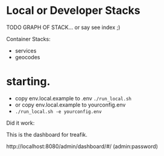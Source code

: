 # Local or Developer Stacks

TODO GRAPH OF STACK... or say see index ;)


Container Stacks:
* services
* geocodes

# starting.
* copy env.local.example to .env
 `./run_local.sh`
* or copy env.local.example to yourconfig.env
* `./run_local.sh -e yourconfig.env`

Did it work:

This is the dashboard for treafik.

http://localhost:8080/admin/dashboard/#/
(admin:password)

